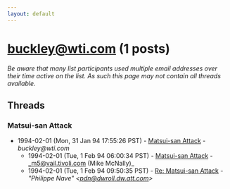 ```yaml
---
layout: default
---
```


# buckley@wti.com (1 posts)

_Be aware that many list participants used multiple email addresses over their time active on the list. As such this page may not contain all threads available._

## Threads

### Matsui-san Attack
+ 1994-02-01 (Mon, 31 Jan 94 17:55:26 PST) - [Matsui-san Attack](/archive/1994/02/21302600155e78ef631546047b6488f042bfc7ecf15e70e8f9d0ef61e49d7475) - _buckley@wti.com_
  + 1994-02-01 (Tue, 1 Feb 94 06:00:34 PST) - [Matsui-san Attack](/archive/1994/02/ea20bba538b63761e5e1f99839aebcf6cdc7ddf5d5a2ec5bcbf17d4a78326543) - _m5@vail.tivoli.com (Mike McNally)_
  + 1994-02-01 (Tue, 1 Feb 94 09:50:35 PST) - [Re: Matsui-san Attack](/archive/1994/02/bed4bf985118fd36b8b3b0233a251044b9dd6e30e728f3fa3ef701d5a3ea8f52) - _"Philippe Nave" \<pdn@dwroll.dw.att.com\>_

